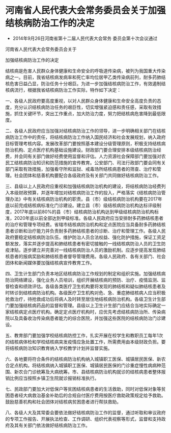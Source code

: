 # 河南省人民代表大会常务委员会关于加强结核病防治工作的决定

- 2014年9月26日河南省第十二届人民代表大会常务
委员会第十次会议通过

<!-- INFO END -->

河南省人民代表大会常务委员会关于

加强结核病防治工作的决定

结核病是危害人民群众身体健康和生命安全的呼吸道传染病，被列为我国重大传染病之一。目前，我省结核病发病率和死亡率均位居甲乙类传染病前列，耐多药肺结核危害日益凸显，防治任务十分艰巨。为进一步加强结核病防治工作，有效遏制结核病流行，根据我省结核病防治工作实际，特作如下决定：

一、各级人民政府要高度重视，以对人民群众身体健康和生命安全高度负责的态度，充分认识结核病防治任务的艰巨性，切实增强紧迫感和责任感，采取有效措施，抓住关键环节，突出工作重点，加大防治力度，努力把结核病危害降到最低限度。

二、各级人民政府应当加强对结核病防治工作的领导，进一步明确相关部门在结核病防治工作中的责任，将结核病防治工作纳入国民经济和社会发展规划，纳入政府目标管理考核内容。发展改革部门要按照基本建设分级管理原则，积极支持结核病防治机构、定点医疗机构基础设施建设。财政部门要合理安排本级结核病防治经费，并会同有关部门做好经费使用监督和评估。人力资源社会保障部门要加强对农民工结核病防治知识和防范措施的宣传教育。公安部门、司法行政部门要会同有关部门采取有效措施，加强看守所和监狱、戒毒场所结核病患者的筛查、治疗和管理。社会团体和慈善机构要配合各级政府及有关部门共同做好结核病防治工作。

三、县级以上人民政府应重视和加强结核病防治机构的建设，将结核病防治经费列入本级财政预算，并逐年增加对结核病防治工作的投入，严格落实《结核病防治管理办法》中有关结核病防治机构的职责。县（市）级结核病防治机构要在2017年底以前完成结核病标准化门诊建设。建立县（市）级结核病防治机构达标评级制度，2017年底以前80%的县（市）结核病防治机构达到甲级结核病防治机构标准，2020年底以前全部达到甲级标准。各级人民政府应当安排耐多药肺结核患者的治疗和管理专项经费。省辖市结核病防治机构和定点医院应当具备耐多药肺结核患者诊断和治疗能力并负责耐多药肺结核患者的诊断、治疗和管理工作。各级人民政府要稳定结核病防治队伍，维护防治人员合法权益、强化防护措施，保证工资足额发放，落实并逐步提高和肺结核患者有密切接触的一线结核病防治人员的卫生防疫津贴，逐步建立并完善对一线结核病防治人员的激励机制。应逐步提高发现肺结核患者的报病奖励和肺结核患者督导管理费用。各级人民政府、各有关部门、社会团体和新闻媒体要加强结核病宣传教育工作。

四、卫生计生部门负责本地区结核病防治工作规划的制定和组织实施。加强结核病防治网络建设，强化业务人员培训，组织开展结核病的预防、治疗、疫情监测、监督检查和绩效评估。各级各类医疗卫生机构要将发现的肺结核和疑似肺结核患者及时转诊到结核病防治机构。各级医疗卫生机构对危、急、重症肺结核病人应当积极抢救治疗，待抢救成功后将病人及时转至居住地结核病防治机构。各级卫生计生部门要加强结核病药品的监督和管理。县级以上卫生计生部门应结合当地实际确定一家结核病定点医疗机构。确定定点医疗机构时，应优先考虑结核病防治所、传染病院以及具备收治传染病患者能力的综合医院，并加强这些医院的结核病防治门诊建设。

五、教育部门要加强学校结核病防控工作，扎实开展在校学生和教职员工每年1次的结核病体检和学校结核病突发疫情应急处置工作，所需费用由本级财政负担。要将结核病防治知识教育纳入学校教学计划并监督实施。

六、各地要将符合条件的结核病防治机构纳入城镇职工医保、城镇居民医保、新农合定点机构。将结核病纳入城镇职工医保、城镇居民医保的门诊重症慢性病病种范围、新农合门诊统筹及大病统筹。市、县结核病防治机构就诊的结核病患者整体报销比例应当按照乡镇卫生院就诊报销标准执行。

七、民政部门要加大对低保户等贫困结核病患者的生活救助，同时对低保对象等贫困患者经大病救治基金补助后的合规自付医疗费用按医疗救助政策规定给予救助。鼓励慈善机构和社会团体对结核病贫困患者进行帮扶救助。

八、各级人大及其常委会要依法做好结核病防治工作的监督，通过听取和审议政府的专项工作报告、开展执法检查、工作调研、组织代表视察等形式，监督和支持政府及其有关部门依法做好结核病防治工作。
